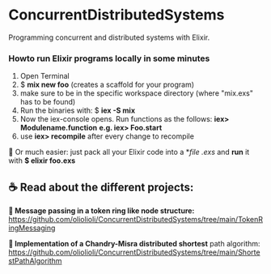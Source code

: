 # ConcurrentDistributedSystems
Programming concurrent and distributed systems with Elixir.

### Howto run Elixir programs locally in some minutes
1. Open Terminal
2. $ **mix new foo** (creates a scaffold for your program)
3. make sure to be in the specific workspace directory (where "mix.exs" has to be found)
4. Run the binaries with: $ **iex -S mix**
5. Now the iex-console opens. Run functions as the follows: **iex> Modulename.function** **e.g. iex> Foo.start**
6. use **iex> recompile** after every change to recompile

💬 Or much easier: just pack all your Elixir code into a **file *.exs** and **run** it with **$ elixir foo.exs**


## ☕ Read about the different projects:
**💌 Message passing in a token ring like node structure:** 
https://github.com/oliolioli/ConcurrentDistributedSystems/tree/main/TokenRingMessaging

**🚶 Implementation of a Chandry-Misra distributed shortest** path algorithm: https://github.com/oliolioli/ConcurrentDistributedSystems/tree/main/ShortestPathAlgorithm
